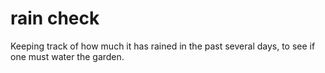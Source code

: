 # rain check
Keeping track of how much it has rained in the past several days, to see if one must water the garden.
